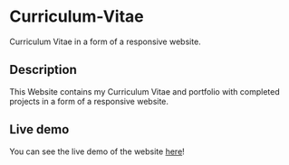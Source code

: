 # Curriculum-Vitae
Curriculum Vitae in a form of a responsive website.
## Description
This Website contains my Curriculum Vitae and portfolio with completed projects in a form of a responsive website. 

## Live demo
You can see the live demo of the website [here](https://oliwiagowor.github.io/Curriculum-Vitae/)!
